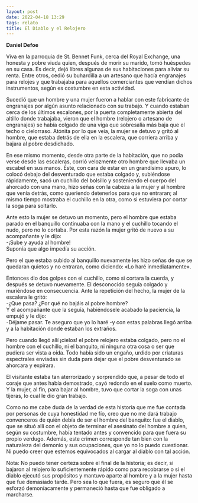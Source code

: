 ```yaml
---
layout: post
date: 2022-04-18 13:29
tags: relato
title: El Diablo y el Relojero
---
```


**Daniel Defoe**

Viva en la parroquia de St. Bennet Funk, cerca del Royal Exchange, una
honesta y pobre viuda quien, después de morir su marido, tomó huéspedes
en su casa. Es decir, dejó libres algunas de sus habitaciones para
aliviar su renta. Entre otros, cedió su buhardilla a un artesano que
hacía engranajes para relojes y que trabajaba para aquellos
comerciantes que vendían dichos instrumentos, según es costumbre en
esta actividad.

Sucedió que un hombre y una mujer fueron a hablar con este fabricante
de engranajes por algún asunto relacionado con su trabajo. Y cuando
estaban cerca de los últimos escalones, por la puerta completamente
abierta del altillo donde trabajaba, vieron que el hombre (relojero o
artesano de engranajes) se había colgado de una viga que sobresalía más
baja que el techo o cielorraso. Atónita por lo que veía, la mujer se
detuvo y gritó al hombre, que estaba detrás de ella en la escalera, que
corriera arriba y bajara al pobre desdichado.

En ese mismo momento, desde otra parte de la habitación, que no podía
verse desde las escaleras, corrió velozmente otro hombre que Ilevaba un
escabel en sus manos. Éste, con cara de estar en un grandísimo apuro,
lo colocó debajo del desventurado que estaba colgado y, subiéndose
rápidamente, sacó un cuchillo del bolsillo y sosteniendo el cuerpo del
ahorcado con una mano, hizo señas con la cabeza a la mujer y al hombre
que venía detrás, como queriendo detenerlos para que no entraran; al
mismo tiempo mostraba el cuchillo en la otra, como si estuviera por
cortar la soga para soltarlo.

Ante esto la mujer se detuvo un momento, pero el hombre que estaba
parado en el banquillo continuaba con la mano y el cuchillo tocando el
nudo, pero no lo cortaba. Por esta razón la mujer gritó de nuevo a su
acompañante y le dijo:  
-¡Sube y ayuda al hombre!  
Suponía que algo impedía su acción.

Pero el que estaba subido al banquillo nuevamente les hizo señas de que
se quedaran quietos y no entraran, como diciendo: «Lo haré
inmediatamente».

Entonces dio dos golpes con el cuchillo, como si cortara la cuerda, y
después se detuvo nuevamente. El desconocido seguía colgado y
muriéndose en consecuencia. Ante la repetición del hecho, la mujer de
la escalera le gritó:  
-¿Que pasa? ¿Por qué no bajáis al pobre hombre?  
Y el acompañante que la seguía, habiéndosele acabado la paciencia, la
empujó y le dijo:  
-Déjame pasar. Te aseguro que yo lo haré -y con estas palabras llegó
arriba y a la habitación donde estaban los extraños.

Pero cuando llegó allí ¡cielos! el pobre relojero estaba colgado, pero
no el hombre con el cuchillo, ni el banquito, ni ninguna otra cosa o
ser que pudiera ser vista a oída. Todo había sido un engaño, urdido por
criaturas espectrales enviadas sin duda para dejar que el pobre
desventurado se ahorcara y expirara.

El visitante estaba tan aterrorizado y sorprendido que, a pesar de todo
el coraje que antes había demostrado, cayó redondo en el suelo como
muerto. Y la mujer, al fin, para bajar al hombre, tuvo que cortar la
soga con unas tijeras, lo cual le dio gran trabajo.

Como no me cabe duda de la verdad de esta historia que me fue contada
por personas de cuya honestidad me fío, creo que no me dará trabajo
convenceros de quién debía de ser el hombre del banquito: fue el
diablo, que se situó allí con el objeto de terminar el asesinato del
hombre a quien, según su costumbre, había tentado antes y convencido
para que fuera su propio verdugo. Además, este crimen corresponde tan
bien con la naturaleza del demonio y sus ocupaciones, que yo no lo
puedo cuestionar. Ni puedo creer que estemos equivocados al cargar al
diablo con tal acción.

Nota: No puedo tener certeza sobre el final de la historia; es decir,
si bajaron al relojero lo suficientemente rápido como para recobrarse o
si el diablo ejecutó sus propósitos y mantuvo aparte al hombre y a la
mujer hasta que fue demasiado tarde. Pero sea lo que fuera, es seguro
que él se esforzó demoníacamente y permaneció hasta que fue obligado a
marcharse.